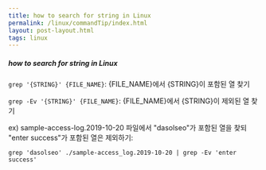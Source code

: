 ```yaml
---
title: how to search for string in Linux
permalink: /linux/commandTip/index.html
layout: post-layout.html
tags: linux
---
```


##### how to search for string in Linux

`grep '{STRING}' {FILE_NAME}`:
{FILE_NAME}에서 {STRING}이 포함된 열 찾기 

`grep -Ev '{STRING}' {FILE_NAME}`:
{FILE_NAME}에서 {STRING}이 제외된 열 찾기

ex)
sample-access-log.2019-10-20 파일에서
"dasolseo"가 포함된 열을 찾되
"enter success"가 포함된 열은 제외하기:

`grep 'dasolseo' ./sample-access_log.2019-10-20 | grep -Ev 'enter success'`

